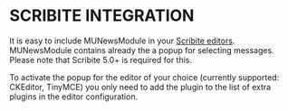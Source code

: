 # SCRIBITE INTEGRATION

It is easy to include MUNewsModule in your [Scribite editors](https://github.com/zikula-modules/Scribite/).
MUNewsModule contains already the a popup for selecting messages.
Please note that Scribite 5.0+ is required for this.

To activate the popup for the editor of your choice (currently supported: CKEditor, TinyMCE)
you only need to add the plugin to the list of extra plugins in the editor configuration.
